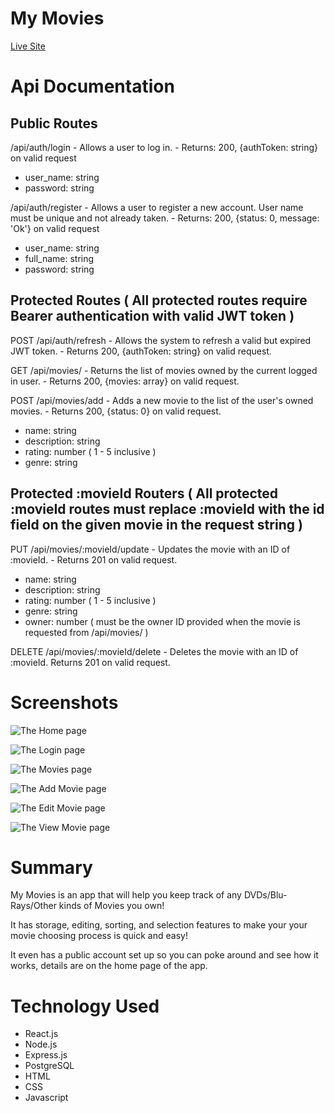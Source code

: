 # My Movies

[Live Site](https://my-movies-client.vercel.app/)

# Api Documentation

## Public Routes

/api/auth/login - Allows a user to log in. - Returns: 200, {authToken: string} on valid request
+ user_name: string
+ password: string

/api/auth/register - Allows a user to register a new account. User name must be unique and not already taken. - Returns: 200, {status: 0, message: 'Ok'} on valid request
+ user_name: string
+ full_name: string
+ password: string

## Protected Routes ( All protected routes require Bearer authentication with valid JWT token )

POST /api/auth/refresh - Allows the system to refresh a valid but expired JWT token. - Returns 200, {authToken: string} on valid request.

GET /api/movies/ - Returns the list of movies owned by the current logged in user. - Returns 200, {movies: array} on valid request.

POST /api/movies/add - Adds a new movie to the list of the user's owned movies. - Returns 200, {status: 0} on valid request.
+ name: string
+ description: string
+ rating: number ( 1 - 5 inclusive )
+ genre: string

## Protected :movieId Routers ( All protected :movieId routes must replace :movieId with the id field on the given movie in the request string )

PUT /api/movies/:movieId/update - Updates the movie with an ID of :movieId. - Returns 201 on valid request.
+ name: string
+ description: string
+ rating: number ( 1 - 5 inclusive )
+ genre: string
+ owner: number ( must be the owner ID provided when the movie is requested from /api/movies/ )

DELETE /api/movies/:movieId/delete - Deletes the movie with an ID of :movieId. Returns 201 on valid request.

# Screenshots

![The Home page](https://my-movies-client.vercel.app/screenshots/MyMoviesHome.png)

![The Login page](https://my-movies-client.vercel.app/screenshots/MyMoviesLogin.png)

![The Movies page](https://my-movies-client.vercel.app/screenshots/MyMoviesMovies.png)

![The Add Movie page](https://my-movies-client.vercel.app/screenshots/MyMoviesAddMovie.png)

![The Edit Movie page](https://my-movies-client.vercel.app/screenshots/MyMoviesEditMovie.png)

![The View Movie page](https://my-movies-client.vercel.app/screenshots/MyMoviesViewMovie.png)

# Summary

My Movies is an app that will help you keep track of any DVDs/Blu-Rays/Other kinds of Movies you own!

It has storage, editing, sorting, and selection features to make your your movie choosing process is quick and easy!

It even has a public account set up so you can poke around and see how it works, details are on the home page of the app.

# Technology Used

+ React.js
+ Node.js
+ Express.js
+ PostgreSQL
+ HTML
+ CSS
+ Javascript